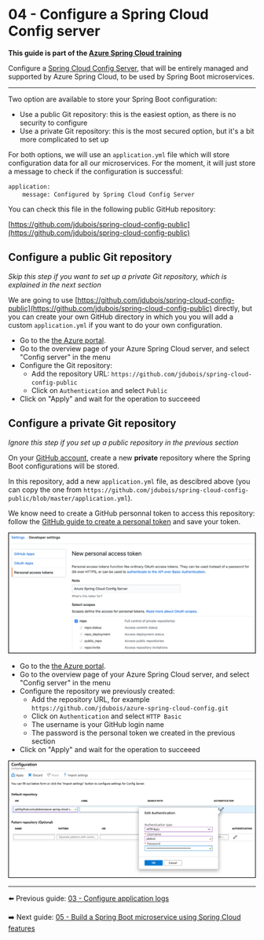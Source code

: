 # 04 - Configure a Spring Cloud Config server

__This guide is part of the [Azure Spring Cloud training](../README.md)__

Configure a [Spring Cloud Config Server](https://cloud.spring.io/spring-cloud-config), that will be entirely managed and supported by Azure Spring Cloud, to be used by Spring Boot microservices.

---

Two option are available to store your Spring Boot configuration:

- Use a public Git repository: this is the easiest option, as there is no security to configure
- Use a private Git repository: this is the most secured option, but it's a bit more complicated to set up

For both options, we will use an `application.yml` file which will store configuration data for all our microservices. For the moment, it will just store a message to check if the configuration is successful:

```
application:
    message: Configured by Spring Cloud Config Server
```

You can check this file in the following public GitHub repository:

[https://github.com/jdubois/spring-cloud-config-public](https://github.com/jdubois/spring-cloud-config-public)

## Configure a public Git repository

_Skip this step if you want to set up a private Git repository, which is explained in the next section_

We are going to use [https://github.com/jdubois/spring-cloud-config-public](https://github.com/jdubois/spring-cloud-config-public) directly, but you can create your own GitHub directory in which you you will add a custom `application.yml` if you want to do your own configuration.

- Go to the [the Azure portal](https://portal.azure.com/?WT.mc_id=azurespringcloud-github-judubois).
- Go to the overview page of your Azure Spring Cloud server, and select "Config server" in the menu
- Configure the Git repository:
  - Add the repository URL: `https://github.com/jdubois/spring-cloud-config-public`
  - Click on `Authentication` and select `Public`
- Click on "Apply" and wait for the operation to succeeed

## Configure a private Git repository

_Ignore this step if you set up a public repository in the previous section_

On your [GitHub account](https://github.com), create a new **private** repository where the Spring Boot configurations will be stored.

In this repository, add a new `application.yml` file, as descibred above (you can copy the one from `https://github.com/jdubois/spring-cloud-config-public/blob/master/application.yml`).

We know need to create a GitHub personnal token to access this repository: follow the [GitHub guide to create a personal token](https://help.github.com/en/articles/creating-a-personal-access-token-for-the-command-line) and save your token.

![GitHub personnal access token](media/01-github-personal-access-token.png)

- Go to the [the Azure portal](https://portal.azure.com/?WT.mc_id=azurespringcloud-github-judubois).
- Go to the overview page of your Azure Spring Cloud server, and select "Config server" in the menu
- Configure the repository we previously created:
  - Add the repository URL, for example `https://github.com/jdubois/azure-spring-cloud-config.git`
  - Click on `Authentication` and select `HTTP Basic`
  - The username is your GitHub login name
  - The password is the personal token we created in the previous section
- Click on "Apply" and wait for the operation to succeeed

![Spring Cloud config server](media/02-config-server.png)

---

⬅️ Previous guide: [03 - Configure application logs](../03-configure-application-logs/README.md)

➡️ Next guide: [05 - Build a Spring Boot microservice using Spring Cloud features](../05-build-a-spring-boot-microservice-using-spring-cloud-features/README.md)
